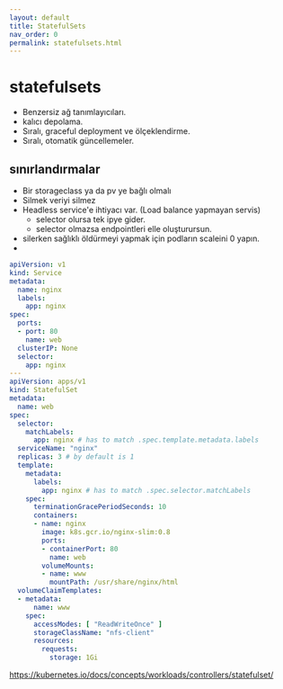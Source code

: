 ```yaml
---
layout: default
title: StatefulSets
nav_order: 0
permalink: statefulsets.html
---
```


# statefulsets

* Benzersiz ağ tanımlayıcıları.
* kalıcı depolama.
* Sıralı, graceful deployment ve ölçeklendirme.
* Sıralı, otomatik güncellemeler.

## sınırlandırmalar
* Bir storageclass ya da pv ye bağlı olmalı
* Silmek veriyi silmez
* Headless service'e ihtiyacı var. (Load balance yapmayan servis)
  * selector olursa tek ipye gider.
  * selector olmazsa endpointleri elle oluşturursun.
* silerken sağlıklı öldürmeyi yapmak için podların scaleini 0 yapın.
* 

```yaml
apiVersion: v1
kind: Service
metadata:
  name: nginx
  labels:
    app: nginx
spec:
  ports:
  - port: 80
    name: web
  clusterIP: None
  selector:
    app: nginx
---
apiVersion: apps/v1
kind: StatefulSet
metadata:
  name: web
spec:
  selector:
    matchLabels:
      app: nginx # has to match .spec.template.metadata.labels
  serviceName: "nginx"
  replicas: 3 # by default is 1
  template:
    metadata:
      labels:
        app: nginx # has to match .spec.selector.matchLabels
    spec:
      terminationGracePeriodSeconds: 10
      containers:
      - name: nginx
        image: k8s.gcr.io/nginx-slim:0.8
        ports:
        - containerPort: 80
          name: web
        volumeMounts:
        - name: www
          mountPath: /usr/share/nginx/html
  volumeClaimTemplates:
  - metadata:
      name: www
    spec:
      accessModes: [ "ReadWriteOnce" ]
      storageClassName: "nfs-client"
      resources:
        requests:
          storage: 1Gi
```

https://kubernetes.io/docs/concepts/workloads/controllers/statefulset/

